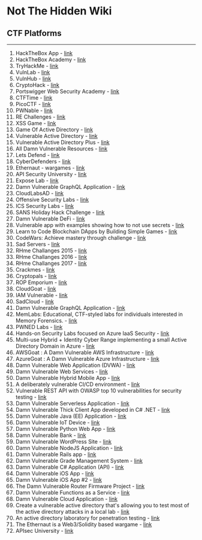 # Not The Hidden Wiki

## CTF Platforms
-----

1. HackTheBox App - [link](https://app.hackthebox.com)
2. HackTheBox Academy - [link](https://academy.hackthebox.com/)
3. TryHackMe - [link](https://tryhackme.com/)
4. VulnLab - [link](https://www.vulnlab.com/)
5. VulnHub - [link](https://www.vulnhub.com/)
6. CryptoHack - [link](https://cryptohack.org/)
7. Portswigger Web Security Academy - [link](https://portswigger.net/web-security)
8. CTFTime - [link](https://ctftime.org/)
9. PicoCTF - [link](https://picoctf.org)
10. PWNable - [link](https://pwnable.kr/)
11. RE Challenges - [link](https://challenges.re/)
12. XSS Game - [link](https://xss.pwnfunction.com/)
13. Game Of Active Directory - [link](https://github.com/Orange-Cyberdefense/GOAD)
14. Vulnerable Active Directory - [link](https://github.com/WazeHell/vulnerable-AD)
15. Vulnerable Active Directory Plus - [link](https://github.com/WaterExecution/vulnerable-AD-plus)
16. All Damn Vulnerable Resources - [link](https://twseptian.github.io/penetration%20testing/pentest/Vulnerable-Resource/#mobile-application)
17. Lets Defend - [link](https://letsdefend.io/)
18. CyberDefenders - [link](https://cyberdefenders.org/)
19. Ethernaut - wargames - [link](https://ethernaut.openzeppelin.com)
20. API Security University - [link](https://university.apisec.ai/)
21. Expose Lab - [link](https://github.com/Ashifcoder/exposelab)
22. Damn Vulnerable GraphQL Application - [link](https://github.com/dolevf/Damn-Vulnerable-GraphQL-Application/tree/master)
23. CloudLabsAD - [link](https://github.com/chvancooten/CloudLabsAD)
24. Offensive Security Labs - [link](https://www.offensive-security.com/labs/)
25. ICS Security Labs - [link](https://github.com/ICSSecurityLabs/ICSSecurityLabs)
26. SANS Holiday Hack Challenge - [link](https://www.holidayhackchallenge.com/past-challenges/)
27. Damn Vulnerable DeFi - [link](https://www.damnvulnerabledefi.xyz/)
28. Vulnerable app with examples showing how to not use secrets - [link](https://github.com/OWASP/wrongsecrets)
29. Learn to Code Blockchain DApps by Building Simple Games - [link](https://cryptozombies.io/)
30. CodeWars: Achieve mastery through challenge - [link](https://www.codewars.com/)
31. Sad Servers - [link](https://sadservers.com/)
32. RHme Challanges 2015 - [link](https://github.com/Riscure/RHme-2015)
33. RHme Challanges 2016 - [link](https://github.com/Riscure/RHme-2016)
34. RHme Challanges 2017 - [link](https://github.com/Riscure/RHme-2017)
35. Crackmes - [link](https://crackmes.one/)
36. Cryptopals - [link](https://cryptopals.com/)
37. ROP Emporium - [link](https://ropemporium.com/)
38. CloudGoat - [link](https://github.com/RhinoSecurityLabs/cloudgoat)
39. IAM Vulnerable - [link](https://github.com/BishopFox/iam-vulnerable)
40. SadCloud - [link](https://github.com/nccgroup/sadcloud)
41. Damn Vulnerable GraphQL Application - [link](https://github.com/dolevf/Damn-Vulnerable-GraphQL-Application)
42. MemLabs: Educational, CTF-styled labs for individuals interested in Memory Forensics. - [link](https://github.com/stuxnet999/MemLabs)
43. PWNED Labs - [link](https://pwnedlabs.io/)
44. Hands-on Security Labs focused on Azure IaaS Security - [link](https://github.com/davisanc/AzureSecurityLabs)
45. Multi-use Hybrid + Identity Cyber Range implementing a small Active Directory Domain in Azure - [link](https://github.com/iknowjason/PurpleCloud)
46. AWSGoat : A Damn Vulnerable AWS Infrastructure - [link](https://github.com/ine-labs/AWSGoat)
47. AzureGoat : A Damn Vulnerable Azure Infrastructure - [link](https://github.com/ine-labs/AzureGoat)
48. Damn Vulnerable Web Application (DVWA) - [link](https://github.com/digininja/DVWA)
49. Damn Vulnerable Web Services - [link](https://github.com/snoopysecurity/dvws-node)
50. Damn Vulnerable Hybrid Mobile App - [link](https://github.com/logicalhacking/DVHMA)
51. A deliberately vulnerable CI/CD environment - [link](https://github.com/cider-security-research/cicd-goat)
52. Vulnerable REST API with OWASP top 10 vulnerabilities for security testing - [link](https://github.com/erev0s/VAmPI)
53. Damn Vulnerable Serverless Application - [link](https://github.com/OWASP/DVSA)
54. Damn Vulnerable Thick Client App developed in C# .NET - [link](https://github.com/srini0x00/dvta)
55. Damn Vulnerable Java (EE) Application - [link](https://github.com/appsecco/dvja)
56. Damn Vulnerable IoT Device - [link](https://github.com/Vulcainreo/DVID)
57. Damn Vulnerable Python Web App - [link](https://github.com/anxolerd/dvpwa)
58. Damn Vulnerable Bank - [link](https://github.com/rewanthtammana/Damn-Vulnerable-Bank/)
59. Damn Vulnerable WordPress Site - [link](https://github.com/vianasw/dvwps)
60. Damn Vulnerable NodeJS Application - [link](https://github.com/appsecco/dvna)
61. Damn Vulnerable Rails app - [link](https://github.com/guilleiguaran/dvra)
62. Damn Vulnerable Grade Management System - [link](https://git.logicalhacking.com/BrowserSecurity/DVGM)
63. Damn Vulnerable C# Application (API) - [link](https://github.com/appsecco/dvcsharp-api)
64. Damn Vulnerable iOS App - [link](https://github.com/prateek147/DVIA)
65. Damn Vulnerable iOS App #2 - [link](https://github.com/prateek147/DVIA-v2)
66. The Damn Vulnerable Router Firmware Project - [link](https://github.com/praetorian-inc/DVRF)
67. Damn Vulnerable Functions as a Service - [link](https://github.com/we45/DVFaaS-Damn-Vulnerable-Functions-as-a-Service)
68. Damn Vulnerable Cloud Application - [link](https://github.com/m6a-UdS/dvca)
69. Create a vulnerable active directory that's allowing you to test most of the active directory attacks in a local lab - [link](https://github.com/safebuffer/vulnerable-AD)
70. An active directory laboratory for penetration testing - [link](https://github.com/alebov/AD-lab)
71. The Ethernaut is a Web3/Solidity based wargame - [link](https://ethernaut.openzeppelin.com/)
72. APIsec University - [link](https://www.apisecuniversity.com/)